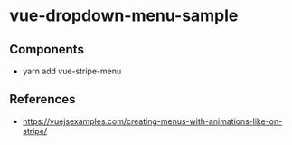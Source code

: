 # vue-dropdown-menu-sample

## Components
 - yarn add vue-stripe-menu
## References
 - https://vuejsexamples.com/creating-menus-with-animations-like-on-stripe/